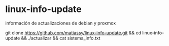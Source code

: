 # linux-info-update
información de actualizaciones de debian y proxmox


git clone https://github.com/matiassy/linux-info-update.git && cd linux-info-update && ./actualizar && cat sistema_info.txt
